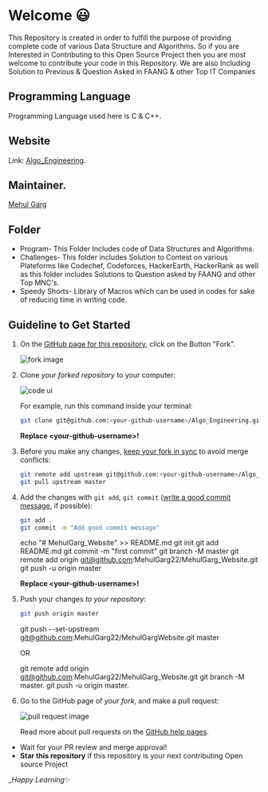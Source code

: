 # Welcome 😃

This Repository is created in order to fulfill the purpose of providing complete code of various Data Structure and Algorithms. So if you are Interested in Contributing to this Open Source Project then you are most welcome to contribute your code in this Repository.
We are also Including Solution to Previous & Question Asked in FAANG & other Top IT Companies

## Programming Language

Programming Language used here is C & C++.

## Website

Link: [Algo_Engineering](https://mehulgarg22.github.io/Algo_Engineering/).

## Maintainer.
<a href="https://www.mehulgarg.me/"> Mehul Garg</a>

## Folder
* Program- This Folder Includes code of Data Structures and Algorithms.
* Challenges- This folder includes Solution to Contest on various Plateforms like Codechef, Codeforces, HackerEarth, HackerRank as well as this folder includes Solutions to Question asked by FAANG and other Top MNC's.
* Speedy Shorts- Library of Macros which can be used in codes for sake of reducing time in writing code.

## Guideline to Get Started
1. On the [GitHub page for this repository](https://github.com/zero-to-mastery/start-here-guidelines), click on the Button "Fork".

   ![fork image](https://help.github.com/assets/images/help/repository/fork_button.jpg)

2. Clone _your forked repository_ to your computer:

   ![code ui](https://docs.github.com/assets/images/help/repository/code-button.png)

    For example, run this command inside your terminal:

    ```bash
    git clone git@github.com:<your-github-username>/Algo_Engineering.git
    ```

    **Replace \<your-github-username\>!**
3. Before you make any changes, [keep your fork in sync](https://www.freecodecamp.org/news/how-to-sync-your-fork-with-the-original-git-repository/) to avoid merge conflicts:

    ```bash
    git remote add upstream git@github.com:<your-github-username>/Algo_Engineering.git
    git pull upstream master
    ```
6. Add the changes with `git add`, `git commit` ([write a good commit message](https://chris.beams.io/posts/git-commit/), if possible):

    ```bash
    git add .
    git commit -m "Add good commit message"
    ```
    echo "# MehulGarg_Website" >> README.md
    git init
    git add README.md
    git commit -m "first commit"
    git branch -M master
    git remote add origin git@github.com:MehulGarg22/MehulGarg_Website.git
    git push -u origin master

    **Replace \<your-github-username\>!**

7. Push your changes _to your repository_:

    ```bash
    git push origin master
    ```
    git push --set-upstream git@github.com:MehulGarg22/MehulGargWebsite.git master

    OR

    git remote add origin git@github.com:MehulGarg22/MehulGarg_Website.git
    git branch -M master.
    git push -u origin master.

8. Go to the GitHub page of _your fork_, and make a pull request:

    ![pull request image](https://help.github.com/assets/images/help/pull_requests/choose-base-and-compare-branches.png)

    Read more about pull requests on the [GitHub help pages](https://help.github.com/en/github/collaborating-with-issues-and-pull-requests/creating-a-pull-request).
    
* Wait for your PR review and merge approval!
* __Star this repository__ if this repository is your next contributing Open source Project 

__Happy Learning_✨
